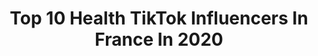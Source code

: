 ---
title: Top 10 Health TikTok Influencers In France In 2020
description: >-
  Find top health TikTok influencers in France in 2020. Most popular hashtags: #dance #confinement #catlover #sport.
platform: TikTok
profiles:
  - username: "maddys_healthy"
    fullname: >-
      maddys_healthy
    location: "France"
    followers: 216541
    engagement: 2631
    commentsToLikes: 0.011744
    id: ck9uy61jx2zvc0j78zciu83yg
    verified: false
    hashtags: "#fail, #photos, #slowmo, #toiletpaper"
  - username: "myclarinsofficial"
    fullname: >-
      Clarins Little Sis’
    location: "France"
    followers: 59671
    engagement: 915
    commentsToLikes: 0.018863
    id: ck902cy57c9zq0j788q0sk5xj
    verified: true
    hashtags: "#beauty, #3mots, #outfitchallenge, #myfreshroutine"
  - username: "karabellum"
    fullname: >-
      Kara Bellum
    location: "France"
    followers: 151318
    engagement: 441
    commentsToLikes: 0.014348
    id: ck9v9171vc3j00j78d1hylaoc
    verified: false
    hashtags: ""
  - username: "icimel"
    fullname: >-
      melaniecastaing 
    location: "France"
    followers: 45682
    engagement: 1814
    commentsToLikes: 0.044039
    id: ck9v90wfuc0r50j78wfbi9sjw
    verified: false
    hashtags: "#coronavirus, #makeup, #acting, #live"
  - username: "gabinouvilla"
    fullname: >-
      Villarubias Gabin
    location: "France"
    followers: 48259
    engagement: 620
    commentsToLikes: 0.050265
    id: cka0pq1zj9e6y0i78a8sjufe2
    verified: false
    hashtags: "#pourtapage, #epaule, #backday, #poulet"
  - username: "espace.kor"
    fullname: >-
      Folco & Hugo
    location: "France"
    followers: 14627
    engagement: 796
    commentsToLikes: 0.048908
    id: ckajka3vcpbx70i78ac4ehz9o
    verified: false
    hashtags: "#freeclimbing, #footpain, #forupage, #shoulderpain"
  - username: "hello.alizee"
    fullname: >-
      hello.alizee
    location: "France"
    followers: 6924
    engagement: 687
    commentsToLikes: 0.059362
    id: ck9eodrgonyiy0j7851soy9fe
    verified: false
    hashtags: "#aboutmechallenge, #wakeupchallenge, #musculation, #chocolat"
  - username: "inlack_of_food"
    fullname: >-
      Éléonore 
    location: "France"
    followers: 32541
    engagement: 955
    commentsToLikes: 0.015628
    id: ckamnwwxv6lqo0i78ebpx7vd2
    verified: false
    hashtags: "#cheese, #cookies, #veganrecipes, #porridge"
  - username: "felipefitness"
    fullname: >-
      FELIPE
    location: "France"
    followers: 68443
    engagement: 882
    commentsToLikes: 0.012051
    id: cka0tnhl4qm4v0i78rwkxewkw
    verified: false
    hashtags: "#eddiehall, #weight, #athelete, #athlete"
  - username: "abbot71"
    fullname: >-
      abbot
    location: "France"
    followers: 59021
    engagement: 317
    commentsToLikes: 0.017753
    id: ckaibdfg7g0yk0i78g62chyeq
    verified: false
    hashtags: "#husky, #massager, #duet, #happyathome"
---